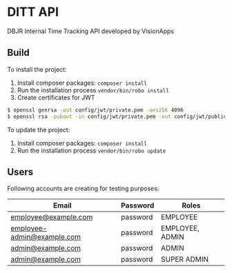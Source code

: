 # DITT API

DBJR Internal Time Tracking API developed by VisionApps

## Build
 
To install the project:
 
1. Install composer packages: `composer install`
2. Run the installation process `vendor/bin/robo install`
3. Create certificates for JWT
```bash
$ openssl genrsa -out config/jwt/private.pem -aes256 4096
$ openssl rsa -pubout -in config/jwt/private.pem -out config/jwt/public.pem
```
 
To update the project:

1. Install composer packages: `composer install`
2. Run the installation process `vendor/bin/robo update`

## Users

Following accounts are creating for testing purposes:

| Email                      | Password | Roles           |
|----------------------------|----------|-----------------|
| employee@example.com       | password | EMPLOYEE        |
| employee-admin@example.com | password | EMPLOYEE, ADMIN |
| admin@example.com          | password | ADMIN           |
| admin@example.com          | password | SUPER ADMIN     |